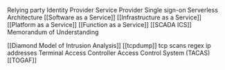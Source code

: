 Relying party
Identity Provider
Service Provider 
Single  sign-on
Serverless Architecture
[[Software as a Service]]
[[Infrastructure as a Service]]
[[Platform as a Service]]
[[Function as a Service]]
[[SCADA ICS]]
Memorandum of Understanding

[[Diamond Model of Intrusion Analysis]]
[[tcpdump]]
tcp scans 
regex ip addresses
Terminal Access Controller Access Control System (TACAS)
[[TOGAF]]